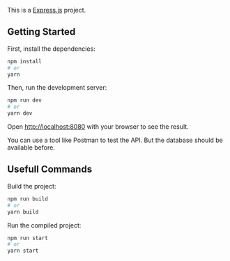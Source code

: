 This is a [Express.js](https://expressjs.com/) project.

## Getting Started

First, install the dependencies:

```bash
npm install
# or
yarn
```

Then, run the development server:

```bash
npm run dev
# or
yarn dev
```

Open [http://localhost:8080](http://localhost:8080) with your browser to see the result.

You can use a tool like Postman to test the API. But the database should be available before.

## Usefull Commands

Build the project:

```bash
npm run build
# or
yarn build
```

Run the compiled project:

```bash
npm run start
# or
yarn start
```
